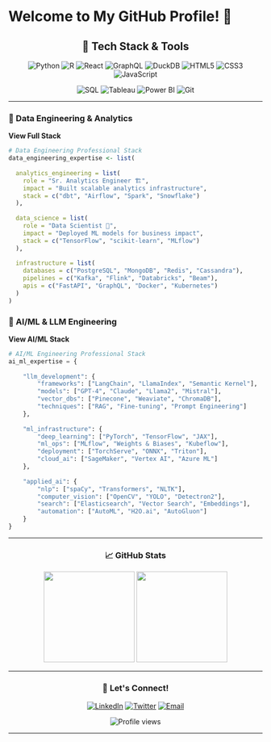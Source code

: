 # Welcome to My GitHub Profile! 👋

<div align="center">
  
  ## 🚀 Tech Stack & Tools
  
  ![Python](https://img.shields.io/badge/Python-3776AB?style=for-the-badge&logo=python&logoColor=white)
  ![R](https://img.shields.io/badge/R-276DC3?style=for-the-badge&logo=r&logoColor=white)
  ![React](https://img.shields.io/badge/React-20232A?style=for-the-badge&logo=react&logoColor=61DAFB)
  ![GraphQL](https://img.shields.io/badge/GraphQL-E10098?style=for-the-badge&logo=graphql&logoColor=white)
  ![DuckDB](https://img.shields.io/badge/DuckDB-FFF000?style=for-the-badge&logo=duckdb&logoColor=black)
  ![HTML5](https://img.shields.io/badge/HTML5-E34C26?style=for-the-badge&logo=html5&logoColor=white)
  ![CSS3](https://img.shields.io/badge/CSS3-1572B6?style=for-the-badge&logo=css3&logoColor=white)
  ![JavaScript](https://img.shields.io/badge/JavaScript-F7DF1E?style=for-the-badge&logo=javascript&logoColor=black)
  
  ![SQL](https://img.shields.io/badge/SQL-4479A1?style=for-the-badge&logo=postgresql&logoColor=white)
  ![Tableau](https://img.shields.io/badge/Tableau-E97627?style=for-the-badge&logo=tableau&logoColor=white)
  ![Power BI](https://img.shields.io/badge/Power_BI-F2C811?style=for-the-badge&logo=powerbi&logoColor=black)
  ![Git](https://img.shields.io/badge/Git-F05032?style=for-the-badge&logo=git&logoColor=white)

</div>

---

### 🔧 Data Engineering & Analytics

<b>View Full Stack</b>

```r
# Data Engineering Professional Stack
data_engineering_expertise <- list(
  
  analytics_engineering = list(
    role = "Sr. Analytics Engineer 🏗️",
    impact = "Built scalable analytics infrastructure",
    stack = c("dbt", "Airflow", "Spark", "Snowflake")
  ),
  
  data_science = list(
    role = "Data Scientist 🧪",
    impact = "Deployed ML models for business impact",
    stack = c("TensorFlow", "scikit-learn", "MLflow")
  ),
  
  infrastructure = list(
    databases = c("PostgreSQL", "MongoDB", "Redis", "Cassandra"),
    pipelines = c("Kafka", "Flink", "Databricks", "Beam"),
    apis = c("FastAPI", "GraphQL", "Docker", "Kubernetes")
  )
)
```


### 🤖 AI/ML & LLM Engineering

<b>View AI/ML Stack</b>

```python
# AI/ML Engineering Professional Stack
ai_ml_expertise = {
    
    "llm_development": {
        "frameworks": ["LangChain", "LlamaIndex", "Semantic Kernel"],
        "models": ["GPT-4", "Claude", "Llama2", "Mistral"],
        "vector_dbs": ["Pinecone", "Weaviate", "ChromaDB"],
        "techniques": ["RAG", "Fine-tuning", "Prompt Engineering"]
    },
    
    "ml_infrastructure": {
        "deep_learning": ["PyTorch", "TensorFlow", "JAX"],
        "ml_ops": ["MLflow", "Weights & Biases", "Kubeflow"],
        "deployment": ["TorchServe", "ONNX", "Triton"],
        "cloud_ai": ["SageMaker", "Vertex AI", "Azure ML"]
    },
    
    "applied_ai": {
        "nlp": ["spaCy", "Transformers", "NLTK"],
        "computer_vision": ["OpenCV", "YOLO", "Detectron2"],
        "search": ["Elasticsearch", "Vector Search", "Embeddings"],
        "automation": ["AutoML", "H2O.ai", "AutoGluon"]
    }
}
```


---

<div align="center">

### 📈 GitHub Stats

<img height="180em" src="https://github-readme-stats.vercel.app/api?username=kayaozkur&show_icons=true&theme=tokyonight&include_all_commits=true&count_private=true"/>
<img height="180em" src="https://github-readme-stats.vercel.app/api/top-langs/?username=kayaozkur&layout=compact&langs_count=8&theme=tokyonight"/>

</div>

---


<div align="center">
  
  ### 🌟 Let's Connect!
  
  [![LinkedIn](https://img.shields.io/badge/LinkedIn-0077B5?style=for-the-badge&logo=linkedin&logoColor=white)](https://linkedin.com/in/yourusername)
  [![Twitter](https://img.shields.io/badge/Twitter-1DA1F2?style=for-the-badge&logo=twitter&logoColor=white)](https://twitter.com/yourusername)
  [![Email](https://img.shields.io/badge/Email-D14836?style=for-the-badge&logo=gmail&logoColor=white)](mailto:your.email@example.com)
  
  <img src="https://komarev.com/ghpvc/?username=kayaozkur&style=flat-square&color=blue" alt="Profile views"/>
  
</div>

---


